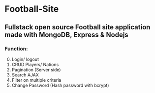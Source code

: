 # Football-Site
## Fullstack open source Football site application made with MongoDB, Express & Nodejs 
### Function:
0. Login/ logout
1. CRUD Players/ Nations
2. Pagination (Server side)
3. Search AJAX
4. Filter on multiple criteria
5. Change Password (Hash password with bcrypt)

